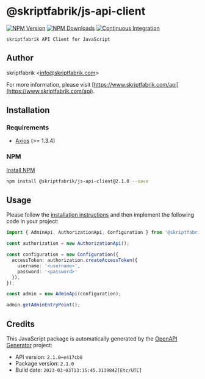 # @skriptfabrik/js-api-client

[![NPM Version](https://img.shields.io/npm/v/@skriptfabrik/js-api-client)](https://www.npmjs.com/package/@skriptfabrik/js-api-client)
[![NPM Downloads](https://img.shields.io/npm/dt/@skriptfabrik/js-api-client)](https://www.npmjs.com/package/@skriptfabrik/js-api-client)
[![Continuous Integration](https://img.shields.io/github/actions/workflow/status/skriptfabrik/js-api-client/ci.yml)](https://github.com/skriptfabrik/js-api-client/actions/workflows/ci.yml)

    skriptfabrik API Client for JavaScript

## Author

skriptfabrik <[info@skriptfabrik.com](mailto:info@skriptfabrik.com)>

For more information, please visit [https://www.skriptfabrik.com/api](https://www.skriptfabrik.com/api).

## Installation

### Requirements

- [Axios](https://github.com/axios/axios) (>= 1.3.4)

### NPM

[Install NPM](https://docs.npmjs.com/cli/configuring-npm/install)

```bash
npm install @skriptfabrik/js-api-client@2.1.0 --save
```

## Usage

Please follow the [installation instructions](#installation) and then implement the following code in your project:

```typescript
import { AdminApi, AuthorizationApi, Configuration } from '@skriptfabrik/js-api-client';

const authorization = new AuthorizationApi();

const configuration = new Configuration({
  accessToken: authorization.createAccessToken({
    username: '<username>',
    password: '<password>'
  }),
});

const admin = new AdminApi(configuration);

admin.getAdminEntryPoint();
```

## Credits

This JavaScript package is automatically generated by the [OpenAPI Generator](https://openapi-generator.tech) project:

- API version: `2.1.0+e417cb8`
- Package version: `2.1.0`
- Build date: `2023-03-03T13:15:45.313984Z[Etc/UTC]`
